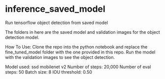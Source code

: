 # inference_saved_model
Run tensorflow object detection from saved model

The folders in here are the saved model and validation images for the object detection model.

How To Use:
Clone the repo into the python notebook and replace the fine_tuned_model folder with the one provided in this repo.
Run the model with the validation images to see the object detection.

Model used: ssd mobilenet v2
Number of steps: 20,000
Number of eval steps: 50
Batch size: 8
IOU threshold: 0.50
